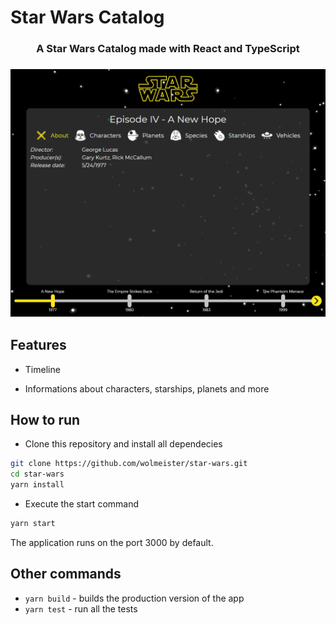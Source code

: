 # Star Wars Catalog

<h3 align="center">
<b>A Star Wars Catalog made with React and TypeScript</b>
<h3>

![Preview](https://github.com/wolmeister/star-wars/blob/master/screenshot.png)

## Features

- Timeline

- Informations about characters, starships, planets and more

## How to run

- Clone this repository and install all dependecies

```bash
git clone https://github.com/wolmeister/star-wars.git
cd star-wars
yarn install
```

- Execute the start command

```bash
yarn start
```

The application runs on the port 3000 by default.

## Other commands

- `yarn build` - builds the production version of the app
- `yarn test` - run all the tests
